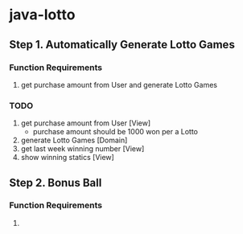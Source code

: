 # java-lotto
## Step 1. Automatically Generate Lotto Games
### Function Requirements
1. get purchase amount from User and generate Lotto Games

### TODO
1. get purchase amount from User [View]
    - purchase amount should be 1000 won per a Lotto
2. generate Lotto Games [Domain]
3. get last week winning number [View]
4. show winning statics [View]

## Step 2. Bonus Ball
### Function Requirements
1.